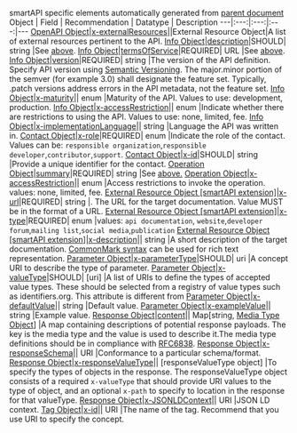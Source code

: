 smartAPI specific elements automatically generated from <a href="https://github.com/SmartAPI/smartAPI-Specification/blob/OpenAPI.next/versions/3.0.0.md">parent document</a>
Object | Field | Recommendation | Datatype | Description
---|:---:|:---:|:---:|---
<a href="https://github.com/SmartAPI/smartAPI-Specification/blob/OpenAPI.next/versions/3.0.0.md#oasObject">OpenAPI Object</a>|<a href="https://github.com/SmartAPI/smartAPI-Specification/blob/OpenAPI.next/versions/3.0.0.md#oasExternalResources">x-externalResources</a>||External Resource Object|A list of external resources pertinent to the API.
<a href="https://github.com/SmartAPI/smartAPI-Specification/blob/OpenAPI.next/versions/3.0.0.md#infoObject">Info Object</a>|<a href="https://github.com/SmartAPI/smartAPI-Specification/blob/OpenAPI.next/versions/3.0.0.md#infoDescription">description</a>|SHOULD| string |See <a href="https://github.com/SmartAPI/smartAPI-Specification/blob/OpenAPI.next/versions/3.0.0.mdfixed-fields-1">above</a>.
<a href="https://github.com/SmartAPI/smartAPI-Specification/blob/OpenAPI.next/versions/3.0.0.md#infoObject">Info Object</a>|<a href="https://github.com/SmartAPI/smartAPI-Specification/blob/OpenAPI.next/versions/3.0.0.md#infoTermsOfService">termsOfService</a>|REQUIRED| URL |See <a href="https://github.com/SmartAPI/smartAPI-Specification/blob/OpenAPI.next/versions/3.0.0.mdfixed-fields-1">above</a>.
<a href="https://github.com/SmartAPI/smartAPI-Specification/blob/OpenAPI.next/versions/3.0.0.md#infoObject">Info Object</a>|<a href="https://github.com/SmartAPI/smartAPI-Specification/blob/OpenAPI.next/versions/3.0.0.md#infoVersion">version</a>|REQUIRED| string |The version of the API definition. Specify API version using <a href="http://semver.org/spec/v2.0.0.html">Semantic Versioning<a/>. The major.minor portion of the semver (for example 3.0) shall designate the feature set. Typically, .patch versions address errors in the API metadata, not the feature set.
<a href="https://github.com/SmartAPI/smartAPI-Specification/blob/OpenAPI.next/versions/3.0.0.md#infoObject">Info Object</a>|<a href="https://github.com/SmartAPI/smartAPI-Specification/blob/OpenAPI.next/versions/3.0.0.md#infoMaturity">x-maturity</a>|| enum |Maturity of the API. Values to use: development, production.
<a href="https://github.com/SmartAPI/smartAPI-Specification/blob/OpenAPI.next/versions/3.0.0.md#infoObject">Info Object</a>|<a href="https://github.com/SmartAPI/smartAPI-Specification/blob/OpenAPI.next/versions/3.0.0.md#infoAccessRestriction">x-accessRestriction</a>|| enum |Indicate whether there are restrictions to using the API. Values to use: none, limited, fee.
<a href="https://github.com/SmartAPI/smartAPI-Specification/blob/OpenAPI.next/versions/3.0.0.md#infoObject">Info Object</a>|<a href="https://github.com/SmartAPI/smartAPI-Specification/blob/OpenAPI.next/versions/3.0.0.md#infoImplementationLanguage">x-implementationLanguage</a>|| string |Language the API was written in.
<a href="https://github.com/SmartAPI/smartAPI-Specification/blob/OpenAPI.next/versions/3.0.0.md#contactObject">Contact Object</a>|<a href="https://github.com/SmartAPI/smartAPI-Specification/blob/OpenAPI.next/versions/3.0.0.md#contactRole">x-role</a>|REQUIRED| enum |Indicate the role of the contact. Values can be: `responsible organization`,`responsible developer`,`contributor`,`support`.
<a href="https://github.com/SmartAPI/smartAPI-Specification/blob/OpenAPI.next/versions/3.0.0.md#contactObject">Contact Object</a>|<a href="https://github.com/SmartAPI/smartAPI-Specification/blob/OpenAPI.next/versions/3.0.0.md#contactId">x-id</a>|SHOULD| string |Provide a unique identifier for the contact.
<a href="https://github.com/SmartAPI/smartAPI-Specification/blob/OpenAPI.next/versions/3.0.0.md#operationObject">Operation Object</a>|<a href="https://github.com/SmartAPI/smartAPI-Specification/blob/OpenAPI.next/versions/3.0.0.md#operationSummary">summary</a>|REQUIRED| string |See <a href="https://github.com/SmartAPI/smartAPI-Specification/blob/OpenAPI.next/versions/3.0.0.mdoperation-object">above.</a>
<a href="https://github.com/SmartAPI/smartAPI-Specification/blob/OpenAPI.next/versions/3.0.0.md#operationObject">Operation Object</a>|<a href="https://github.com/SmartAPI/smartAPI-Specification/blob/OpenAPI.next/versions/3.0.0.md#operationAccessRestriction">x-accessRestriction</a>|| enum |Access restrictions to invoke the operation. values: none, limited, fee.
<a href="https://github.com/SmartAPI/smartAPI-Specification/blob/OpenAPI.next/versions/3.0.0.md#externalResourceObject">External Resource Object [smartAPI extension]</a>|<a href="https://github.com/SmartAPI/smartAPI-Specification/blob/OpenAPI.next/versions/3.0.0.md#externalResourceUrl">x-url</a>|REQUIRED| string |. The URL for the target documentation. Value MUST be in the format of a URL.
<a href="https://github.com/SmartAPI/smartAPI-Specification/blob/OpenAPI.next/versions/3.0.0.md#externalResourceObject">External Resource Object [smartAPI extension]</a>|<a href="https://github.com/SmartAPI/smartAPI-Specification/blob/OpenAPI.next/versions/3.0.0.md#externalResourceType">x-type</a>|REQUIRED| enum |values: `api documentation`, `website`,`developer forum`,`mailing list`,`social media`,`publication` </a>
<a href="https://github.com/SmartAPI/smartAPI-Specification/blob/OpenAPI.next/versions/3.0.0.md#externalResourceObject">External Resource Object [smartAPI extension]</a>|<a href="https://github.com/SmartAPI/smartAPI-Specification/blob/OpenAPI.next/versions/3.0.0.md#externalResourceDescription">x-description</a>|| string |A short description of the target documentation. [CommonMark syntax](http://spec.commonmark.org/) can be used for rich text representation.
<a href="https://github.com/SmartAPI/smartAPI-Specification/blob/OpenAPI.next/versions/3.0.0.md#parameterObject">Parameter Object</a>|<a href="https://github.com/SmartAPI/smartAPI-Specification/blob/OpenAPI.next/versions/3.0.0.md#parameterType">x-parameterType</a>|SHOULD| uri |A concept URI to describe the type of parameter.
<a href="https://github.com/SmartAPI/smartAPI-Specification/blob/OpenAPI.next/versions/3.0.0.md#parameterObject">Parameter Object</a>|<a href="https://github.com/SmartAPI/smartAPI-Specification/blob/OpenAPI.next/versions/3.0.0.md#parameterValueType">x-valueType</a>|SHOULD| [uri] |A list of URIs to define the types of accepted value types. These should be selected from a registry of value types such as identifiers.org.  This attribute is different from
<a href="https://github.com/SmartAPI/smartAPI-Specification/blob/OpenAPI.next/versions/3.0.0.md#parameterObject">Parameter Object</a>|<a href="https://github.com/SmartAPI/smartAPI-Specification/blob/OpenAPI.next/versions/3.0.0.md#parameterDefaultValue">x-defaultValue</a>|| string |Default value.
<a href="https://github.com/SmartAPI/smartAPI-Specification/blob/OpenAPI.next/versions/3.0.0.md#parameterObject">Parameter Object</a>|<a href="https://github.com/SmartAPI/smartAPI-Specification/blob/OpenAPI.next/versions/3.0.0.md#parameterExampleValue">x-exampleValue</a>|| string |Example value.
<a href="https://github.com/SmartAPI/smartAPI-Specification/blob/OpenAPI.next/versions/3.0.0.md#responseObject">Response Object</a>|<a href="https://github.com/SmartAPI/smartAPI-Specification/blob/OpenAPI.next/versions/3.0.0.md#responseContent">content</a>|| Map[string, [Media Type Object](#mediaTypeObject)] |A map containing descriptions of potential response payloads. The key is the media type and the value is used to describe it.The media type definitions should be in compliance with <a href="http://tools.ietf.org/html/rfc6838">RFC6838</a>.
<a href="https://github.com/SmartAPI/smartAPI-Specification/blob/OpenAPI.next/versions/3.0.0.md#responseObject">Response Object</a>|<a href="https://github.com/SmartAPI/smartAPI-Specification/blob/OpenAPI.next/versions/3.0.0.md#responseProfile">x-responseSchema</a>|| URI |Conformance to a particular schema/format.
<a href="https://github.com/SmartAPI/smartAPI-Specification/blob/OpenAPI.next/versions/3.0.0.md#responseObject">Response Object</a>|<a href="https://github.com/SmartAPI/smartAPI-Specification/blob/OpenAPI.next/versions/3.0.0.md#responseDataType">x-responseValueType</a>|| [responseValueType object] |To specify the types of objects in the response. The responseValueType object consists of a required `x-valueType` that should provide URI values to the type of object, and an optional `x-path` to specify to location in the response for that valueType.
<a href="https://github.com/SmartAPI/smartAPI-Specification/blob/OpenAPI.next/versions/3.0.0.md#responseObject">Response Object</a>|<a href="https://github.com/SmartAPI/smartAPI-Specification/blob/OpenAPI.next/versions/3.0.0.md#x-JSONLDContext">x-JSONLDContext</a>|| URI |JSON LD context.
<a href="https://github.com/SmartAPI/smartAPI-Specification/blob/OpenAPI.next/versions/3.0.0.md#tagObject">Tag Object</a>|<a href="https://github.com/SmartAPI/smartAPI-Specification/blob/OpenAPI.next/versions/3.0.0.md#tagName">x-id</a>|| URI |The name of the tag. Recommend that you use URI to specify the concept.
